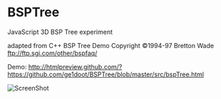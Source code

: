 BSPTree
=======

JavaScript 3D BSP Tree experiment

adapted from C++ BSP Tree Demo
Copyright ©1994-97 Bretton Wade
ftp://ftp.sgi.com/other/bspfaq/

Demo: http://htmlpreview.github.com/?https://github.com/ge1doot/BSPTree/blob/master/src/bspTree.html

![ScreenShot](https://raw.github.com/ge1doot/BSPTree/master/images/pure-energy.png)

